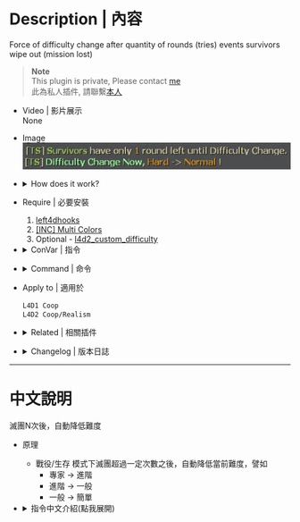 # Description | 內容
Force of difficulty change after quantity of rounds (tries) events survivors wipe out (mission lost)

> __Note__ <br/>
This plugin is private, Please contact [me](https://github.com/fbef0102/Game-Private_Plugin#私人插件列表-private-plugins-list)<br/>
此為私人插件, 請聯繫[本人](https://github.com/fbef0102/Game-Private_Plugin#私人插件列表-private-plugins-list)

* Video | 影片展示
<br/>None

* Image
	<br/>![l4d_mission_lost_change_difficulty_1](image/l4d_mission_lost_change_difficulty_1.jpg)

* <details><summary>How does it work?</summary>

	* After survivors wipe out (mission lost), change difficulty to easier, for example
		* Expert -> Hard
		* Hard -> Normal
		* Normal -> Easy
</details>

* Require | 必要安裝
	1. [left4dhooks](https://forums.alliedmods.net/showthread.php?t=321696)
	2. [[INC] Multi Colors](https://github.com/fbef0102/L4D1_2-Plugins/releases/tag/Multi-Colors)
	3. Optional - [l4d2_custom_difficulty](/Plugin_插件/Server_伺服器/l4d2_custom_difficulty)

* <details><summary>ConVar | 指令</summary>

	* cfg/sourcemod/l4d_mission_lost_change_difficulty.cfg
		```php
		// 0=Plugin off, 1=Plugin on.
		l4d_mission_lost_change_difficulty_enable "1"

		// Changes how message displays. (0: Disable, 1:In chat, 2: In Hint Box, 3: In center text)
		l4d_mission_lost_change_difficulty_announce_type "1"

		// Quantity of rounds (tries) events survivors wipe out before force of difficulty change on non-final maps in coop/realism (0=off)
		l4d_mission_lost_change_difficulty_try "2"

		// Quantity of rounds (tries) events survivors wipe out before force of difficulty change on final maps in coop/realism (0=off)
		l4d_mission_lost_change_difficulty_final "4"
		```
</details>

* <details><summary>Command | 命令</summary>

	None
</details>

* Apply to | 適用於
	```
	L4D1 Coop
	L4D2 Coop/Realism
	```

* <details><summary>Related | 相關插件</summary>

	1. [l4d2_vote_manager3](https://github.com/fbef0102/L4D1_2-Plugins/tree/master/l4d2_vote_manager3): Unable to call valve vote if player does not have access
		* 沒有權限的玩家不能隨意發起官方投票
	2. [l4d2_custom_difficulty](/Plugin_插件/Server_伺服器/l4d2_custom_difficulty): Set your own custom difficulty and damage + vote to change custom difficulty
    	* 自訂遊戲難度、特感傷害、殭屍傷害、Tank傷害、Witch傷害 + 投票更換自訂的難度
</details>

* <details><summary>Changelog | 版本日誌</summary>

	* v1.0 (2024-7-21)
		* Initial Release
</details>

- - - -
# 中文說明
滅團N次後，自動降低難度

* 原理
	* 戰役/生存 模式下滅團超過一定次數之後，自動降低當前難度，譬如
		* 專家 -> 進階
		* 進階 -> 一般
		* 一般 -> 簡單
	
* <details><summary>指令中文介紹(點我展開)</summary>

	* cfg/sourcemod/l4d_mission_lost_change_difficulty.cfg
		```php
		// 0=插件關閉, 1=插件開啟.
		l4d_mission_lost_change_difficulty_enable "1"
		
		// 倒數提示該如何顯示. (0: 不提示, 1: 聊天框, 2: 黑底白字框, 3: 螢幕正中間)
		l4d_mission_lost_change_difficulty_announce_type "1"

		// 戰役/寫實模式下 滅團超過2次之後，降低當前難度 (0=關閉這項功能)
		l4d_mission_lost_change_difficulty_try "2"

		// 戰役/寫實模式下 最終關卡滅團超過4次之後，降低當前難度 (0=關閉這項功能)
		l4d_mission_lost_change_difficulty_final "4"
		```
</details>
